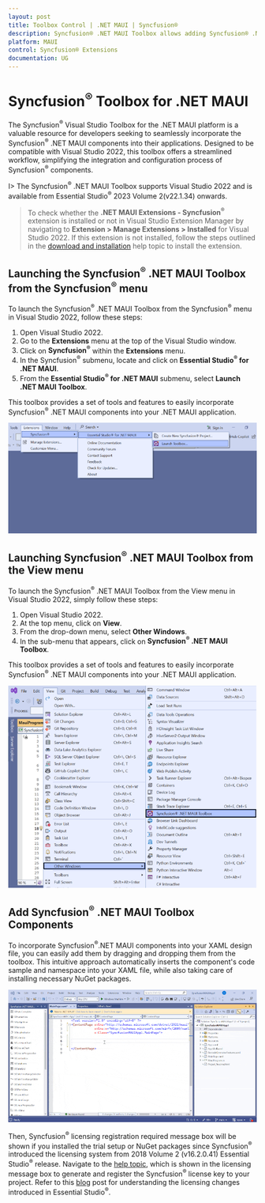 ```yaml
---
layout: post
title: Toolbox Control | .NET MAUI | Syncfusion®
description: Syncfusion® .NET MAUI Toolbox allows adding Syncfusion® .NET MAUI (including .NET MAUI.Forms) controls into your project without coding in the Visual Studio designer.
platform: MAUI
control: Syncfusion® Extensions
documentation: UG
---
```


# Syncfusion<sup>®</sup> Toolbox for .NET MAUI 

The Syncfusion<sup>®</sup> Visual Studio Toolbox for the .NET MAUI platform is a valuable resource for developers seeking to seamlessly incorporate the Syncfusion<sup>®</sup> .NET MAUI components into their applications. Designed to be compatible with Visual Studio 2022, this toolbox offers a streamlined workflow, simplifying the integration and configuration process of Syncfusion<sup>®</sup> components.

I> The Syncfusion<sup>®</sup> .NET MAUI Toolbox supports Visual Studio 2022 and is available from Essential Studio<sup>®</sup> 2023 Volume 2(v22.1.34) onwards.

> To check whether the **.NET MAUI Extensions - Syncfusion<sup>®</sup>** extension is installed or not in Visual Studio Extension Manager by navigating to **Extension > Manage Extensions > Installed** for Visual Studio 2022. If this extension is not installed, follow the steps outlined in the [download and installation](download-and-installation) help topic to install the extension.

## Launching the Syncfusion<sup>®</sup> .NET MAUI Toolbox from the Syncfusion<sup>®</sup> menu

To launch the Syncfusion<sup>®</sup> .NET MAUI Toolbox from the Syncfusion<sup>®</sup> menu in Visual Studio 2022, follow these steps: 
1. Open Visual Studio 2022. 
2. Go to the **Extensions** menu at the top of the Visual Studio window. 
3. Click on **Syncfusion<sup>®</sup>** within the **Extensions** menu. 
4. In the Syncfusion<sup>®</sup> submenu, locate and click on **Essential Studio<sup>®</sup> for .NET MAUI**. 
5. From the **Essential Studio<sup>®</sup> for .NET MAUI** submenu, select **Launch .NET MAUI Toolbox**.

This toolbox provides a set of tools and features to easily incorporate Syncfusion<sup>®</sup> .NET MAUI components into your .NET MAUI application.

   ![Syncfusion<sup>®</sup> .NET MAUI Custom Toolbox via Syncfusion<sup>®</sup> menu](images/ToolboxSyncfusionMenu.png)

## Launching Syncfusion<sup>®</sup> .NET MAUI Toolbox from the View menu

To launch the Syncfusion<sup>®</sup> .NET MAUI Toolbox from the View menu in Visual Studio 2022, simply follow these steps:
1. Open Visual Studio 2022.
2. At the top menu, click on **View**.
3. From the drop-down menu, select **Other Windows**.
4. In the sub-menu that appears, click on **Syncfusion<sup>®</sup> .NET MAUI Toolbox**.

This toolbox provides a set of tools and features to easily incorporate Syncfusion<sup>®</sup> .NET MAUI components into your .NET MAUI application.

   ![Syncfusion<sup>®</sup> .NET MAUI Custom Toolbox view menu](images/ToolboxViewMenu.png)

## Add Syncfusion<sup>®</sup> .NET MAUI Toolbox Components
   
To incorporate Syncfusion<sup>®</sup>.NET MAUI components into your XAML design file, you can easily add them by dragging and dropping them from the toolbox. This intuitive approach automatically inserts the component's code sample and namespace into your XAML file, while also taking care of installing necessary NuGet packages.

   ![Syncfusion<sup>®</sup> .NET MAUI Toolbox Wizard](images/ToolboxComponents.gif)

Then, Syncfusion<sup>®</sup> licensing registration required message box will be shown if you installed the trial setup or NuGet packages since Syncfusion<sup>®</sup> introduced the licensing system from 2018 Volume 2 (v16.2.0.41) Essential Studio<sup>®</sup> release. Navigate to the [help topic](https://help.syncfusion.com/common/essential-studio/licensing/license-key#how-to-generate-syncfusion-license-key), which is shown in the licensing message box to generate and register the Syncfusion<sup>®</sup> license key to your project. Refer to this [blog](https://blog.syncfusion.com/post/Whats-New-in-2018-Volume-2-Licensing-Changes-in-the-1620x-Version-of-Essential-Studio.aspx) post for understanding the licensing changes introduced in Essential Studio<sup>®</sup>.